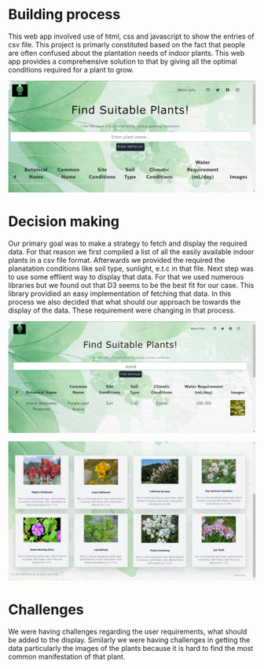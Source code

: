 # Building process
This web app involved use of html, css and javascript to show the entries of csv file. This project is primarly constituted based on the fact that people are often confused about the plantation needs of indoor plants. This web app provides a comprehensive solution to that by giving all the optimal conditions required for a plant to grow. 

![](./screenshots/homepage.png)

# Decision making
Our primary goal was to make a strategy to fetch and display the required data. For that reason we first compiled a list of all the easily available indoor plants in a csv file format. Afterwards we provided the required the planatation conditions like soil type, sunlight, e.t.c in that file. Next step was to use some effiient way to display that data. For that we used numerous libraries but we found out that D3 seems to be the best fit for our case. This library providied an easy implementation of fetching that data. In this process we also decided that what should our approach be towards the display of the data. These requirement were changing in that process.

![](./screenshots/search.png)

![](./screenshots/cards.png)

# Challenges
We were having challenges regarding the user requirements, what should be added to the display. Similarly we were having challenges in getting the data particularly the images of the plants because it is hard to find the most common manifestation of that plant.


